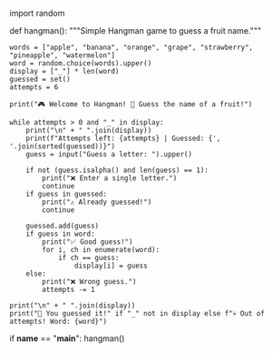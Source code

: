 import random

def hangman():
    """Simple Hangman game to guess a fruit name."""
    
    words = ["apple", "banana", "orange", "grape", "strawberry", "pineapple", "watermelon"]
    word = random.choice(words).upper()
    display = ["_"] * len(word)
    guessed = set()
    attempts = 6

    print("🎮 Welcome to Hangman! 🍎 Guess the name of a fruit!")

    while attempts > 0 and "_" in display:
        print("\n" + " ".join(display))
        print(f"Attempts left: {attempts} | Guessed: {', '.join(sorted(guessed))}")
        guess = input("Guess a letter: ").upper()

        if not (guess.isalpha() and len(guess) == 1):
            print("❌ Enter a single letter.")
            continue
        if guess in guessed:
            print("⚠️ Already guessed!")
            continue

        guessed.add(guess)
        if guess in word:
            print("✅ Good guess!")
            for i, ch in enumerate(word):
                if ch == guess:
                    display[i] = guess
        else:
            print("❌ Wrong guess.")
            attempts -= 1

    print("\n" + " ".join(display))
    print("🎉 You guessed it!" if "_" not in display else f"💀 Out of attempts! Word: {word}")

if __name__ == "__main__":
    hangman()